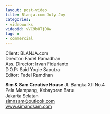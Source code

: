 ```yaml
---
layout: post-video
title: Blanja.com July Joy
categories:
- videoworks
videoid: vVC9b8TjD8w
tags :
- commercial
---
```


Client: BLANJA.com<br/>
Director: Fadel Ramadhan<br/>
Ass. Director: Irvan Fidarianto<br/>
D.O.P: Said Yogie Saputra<br/>
Editor: Fadel Ramdhan<br/>


**Sim & Sam Creative House**
Jl. Bangka XII No.4<br/>
Pela Mampang, Kebayoran Baru<br/>
Jakarta Selatan<br/>
simnsam@outlook.com<br/>
www.simandsam.com

